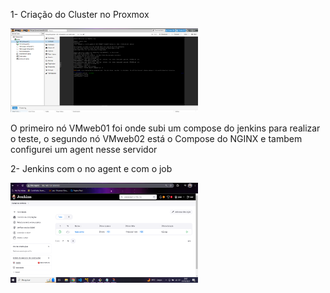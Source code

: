 1- Criação do Cluster no Proxmox


<img src="images/proxmox.png"  width="300"/>

O primeiro nó VMweb01 foi onde subi um compose do jenkins para realizar o teste, o segundo nó VMweb02 está o Compose do NGINX e tambem configurei um agent nesse servidor 

2- Jenkins com o no agent e com o job

<img src="images/jenkins1.png" alt="Exemplo de Soma" width="300"/>
